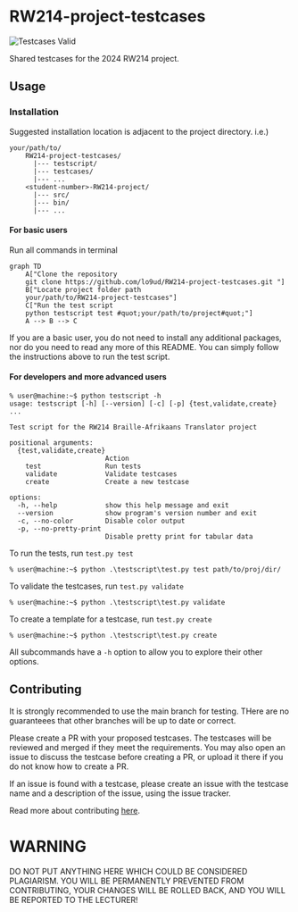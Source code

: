 # RW214-project-testcases
![Testcases Valid](https://github.com/lo9ud/RW214-project-testcases/actions/workflows/validate.yml/badge.svg?event=push)

Shared testcases for the 2024 RW214 project.

## Usage

### Installation
Suggested installation location is adjacent to the project directory. i.e.)
```
your/path/to/
    RW214-project-testcases/
      |--- testscript/
      |--- testcases/
      |--- ...
    <student-number>-RW214-project/
      |--- src/
      |--- bin/
      |--- ...
```
#### For basic users
Run all commands in terminal
```mermaid
graph TD
    A["Clone the repository
    git clone https://github.com/lo9ud/RW214-project-testcases.git "]
    B["Locate project folder path
    your/path/to/RW214-project-testcases"]
    C["Run the test script
    python testscript test #quot;your/path/to/project#quot;"]
    A --> B --> C
```
If you are a basic user, you do not need to install any additional packages, nor do you need to read any more of this README. You can simply follow the instructions above to run the test script.
#### For developers and more advanced users
```
% user@machine:~$ python testscript -h
usage: testscript [-h] [--version] [-c] [-p] {test,validate,create} ...

Test script for the RW214 Braille-Afrikaans Translator project

positional arguments:
  {test,validate,create}
                        Action
    test                Run tests
    validate            Validate testcases
    create              Create a new testcase

options:
  -h, --help            show this help message and exit
  --version             show program's version number and exit
  -c, --no-color        Disable color output
  -p, --no-pretty-print
                        Disable pretty print for tabular data
```
To run the tests, run `test.py test`

```
% user@machine:~$ python .\testscript\test.py test path/to/proj/dir/
```

To validate the testcases, run `test.py validate`

```
% user@machine:~$ python .\testscript\test.py validate
```

To create a template for a testcase, run `test.py create`

```
% user@machine:~$ python .\testscript\test.py create
```

All subcommands have a `-h` option to allow you to explore their other options.

## Contributing

It is strongly recommended to use the main branch for testing. THere are no guaranteees that other branches will be up to date or correct.


Please create a PR with your proposed testcases. The testcases will be reviewed and merged if they meet the requirements. You may also open an issue to discuss the testcase before creating a PR, or upload it there if you do not know how to create a PR.

If an issue is found with a testcase, please create an issue with the testcase name and a description of the issue, using the issue tracker.

Read more about contributing [here](./CONTRIBUTING.md).

# WARNING

DO NOT PUT ANYTHING HERE WHICH COULD BE CONSIDERED PLAGIARISM. YOU WILL BE PERMANENTLY PREVENTED FROM CONTRIBUTING, YOUR CHANGES WILL BE ROLLED BACK, AND YOU WILL BE REPORTED TO THE LECTURER!
